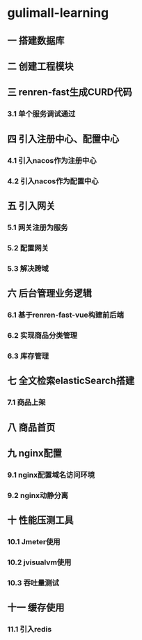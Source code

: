 # gulimall-learning

## 一 搭建数据库



## 二 创建工程模块





## 三 renren-fast生成CURD代码

### 3.1 单个服务调试通过





## 四 引入注册中心、配置中心

### 4.1 引入nacos作为注册中心

### 4.2 引入nacos作为配置中心



## 五 引入网关
### 5.1 网关注册为服务
### 5.2 配置网关

### 5.3 解决跨域



## 六 后台管理业务逻辑

### 6.1 基于renren-fast-vue构建前后端

### 6.2 实现商品分类管理

### 6.3 库存管理



## 七 全文检索elasticSearch搭建

### 7.1 商品上架



## 八 商品首页



## 九 nginx配置

### 9.1 nginx配置域名访问环境

### 9.2 nginx动静分离



## 十 性能压测工具

### 10.1 Jmeter使用

### 10.2 jvisualvm使用

### 10.3 吞吐量测试



## 十一 缓存使用

### 11.1 引入redis







































